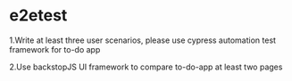 # e2etest
1.Write at least three user scenarios, please use cypress automation test
framework for to-do app

2.Use backstopJS UI framework to compare to-do-app at least two pages
